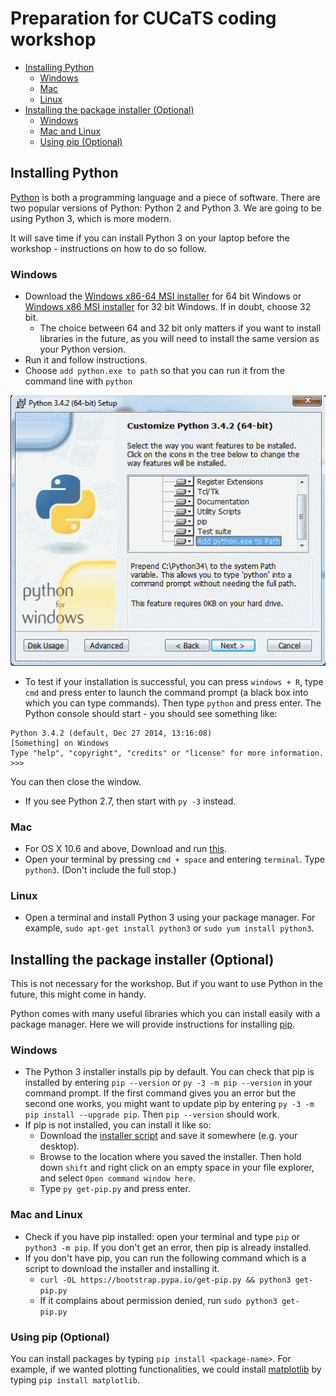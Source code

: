 # Preparation for CUCaTS coding workshop

<!-- MarkdownTOC autolink=true depth=6 bracket=round -->

- [Installing Python](#installing-python)
    - [Windows](#windows)
    - [Mac](#mac)
    - [Linux](#linux)
- [Installing the package installer (Optional)](#installing-the-package-installer-optional)
    - [Windows](#windows-1)
    - [Mac and Linux](#mac-and-linux)
    - [Using pip (Optional)](#using-pip-optional)

<!-- /MarkdownTOC -->


## Installing Python

[Python](https://www.python.org) is both a programming language and a piece of software. There are two popular versions of Python: Python 2 and Python 3. We are going to be using Python 3, which is more modern.

It will save time if you can install Python 3 on your laptop before the workshop - instructions on how to do so follow.

### Windows

* Download the [Windows x86-64 MSI installer](https://www.python.org/ftp/python/3.4.2/python-3.4.2.amd64.msi) for 64 bit Windows or [Windows x86 MSI installer](https://www.python.org/ftp/python/3.4.2/python-3.4.2.amd64.msi) for 32 bit Windows. If in doubt, choose 32 bit.
    * The choice between 64 and 32 bit only matters if you want to install libraries in the future, as you will need to install the same version as your Python version.
* Run it and follow instructions.
* Choose `add python.exe to path` so that you can run it from the command line with `python`

![Remember to add python.exe to path for easier access](img/window_installer.png)

* To test if your installation is successful, you can press `windows + R`, type `cmd` and press enter to launch the command prompt (a black box into which you can type commands). Then type `python` and press enter. The Python console should start - you should see something like:
```
Python 3.4.2 (default, Dec 27 2014, 13:16:08) 
[Something] on Windows
Type "help", "copyright", "credits" or "license" for more information.
>>>
```
You can then close the window.

* If you see Python 2.7, then start with `py -3` instead.

### Mac

* For OS X 10.6 and above, Download and run [this](https://www.python.org/ftp/python/3.4.2/python-3.4.2-macosx10.6.pkg).
* Open your terminal by pressing `cmd + space` and entering `terminal`. Type `python3`. (Don't include the full stop.)

### Linux

* Open a terminal and install Python 3 using your package manager. For example, `sudo apt-get install python3` or `sudo yum install python3`.

## Installing the package installer (Optional)

This is not necessary for the workshop. But if you want to use Python in the future, this might come in handy.

Python comes with many useful libraries which you can install easily with a package manager. Here we will provide instructions for installing [pip](https://pip.pypa.io/en/latest/installing.html). 

### Windows
* The Python 3 installer installs pip by default. You can check that pip is installed by entering `pip --version` or `py -3 -m pip --version` in your command prompt. If the first command gives you an error but the second one works, you might want to update pip by entering `py -3 -m pip install --upgrade pip`. Then `pip --version` should work.
* If pip is not installed, you can install it like so:
    * Download the [installer script](https://bootstrap.pypa.io/get-pip.py) and save it somewhere (e.g. your desktop). 
    * Browse to the location where you saved the installer. Then hold down `shift` and right click on an empty space in your file explorer, and select `Open command window here`.
    * Type `py get-pip.py` and press enter.

### Mac and Linux
* Check if you have pip installed: open your terminal and type `pip` or `python3 -m pip`. If you don't get an error, then pip is already installed.
* If you don't have pip, you can run the following command which is a script to download the installer and installing it.
    - `curl -OL https://bootstrap.pypa.io/get-pip.py && python3 get-pip.py`
    - If it complains about permission denied, run `sudo python3 get-pip.py`

### Using pip (Optional)

You can install packages by typing `pip install <package-name>`. For example, if we wanted plotting functionalities, we could install [matplotlib](http://matplotlib.org/) by typing `pip install matplotlib`.
